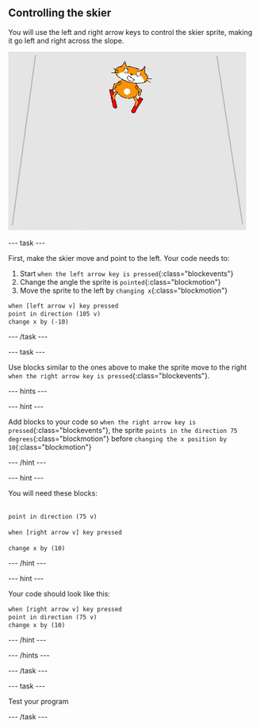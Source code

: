 ## Controlling the skier

You will use the left and right arrow keys to control the skier sprite, making it go left and right across the slope.

![skier moving](images/skier_moving.gif)

--- task ---

First, make the skier move and point to the left. Your code needs to:

1. Start `when the left arrow key is pressed`{:class="blockevents"}
1. Change the angle the sprite is `pointed`{:class="blockmotion"}
1. Move the sprite to the left by `changing x`{:class="blockmotion"}

```blocks
when [left arrow v] key pressed
point in direction (105 v)
change x by (-10)
```

--- /task ---

--- task ---

Use blocks similar to the ones above to make the sprite move to the right `when the right arrow key is pressed`{:class="blockevents"}.

--- hints ---

--- hint ---

Add blocks to your code so `when the right arrow key is pressed`{:class="blockevents"}, the sprite `points in the direction 75 degrees`{:class="blockmotion"} before `changing the x position by 10`{:class="blockmotion"}

--- /hint ---

--- hint ---

You will need these blocks:

```blocks
    
point in direction (75 v)

when [right arrow v] key pressed

change x by (10)
```

--- /hint ---

--- hint ---

Your code should look like this:

```blocks
when [right arrow v] key pressed
point in direction (75 v)
change x by (10)
```

--- /hint ---

--- /hints ---

--- /task ---

--- task ---

Test your program

--- /task ---